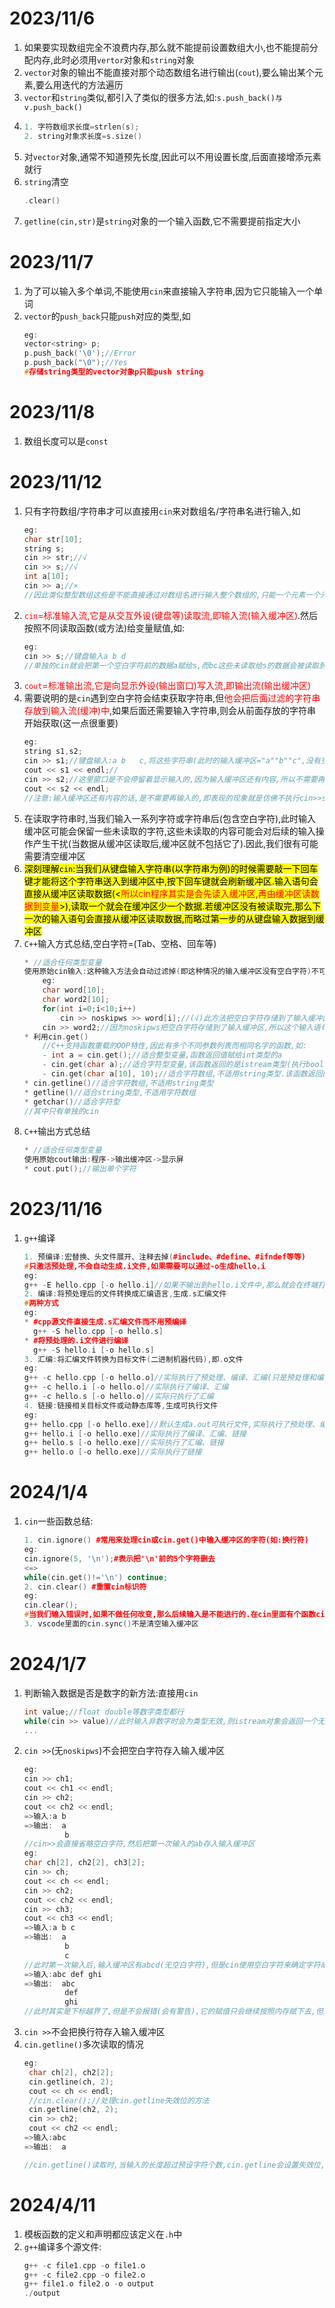 # 2023/11/6
1. 如果要实现数组完全不浪费内存,那么就不能提前设置数组大小,也不能提前分配内存,此时必须用`vertor`对象和`string`对象
2. `vector`对象的输出不能直接对那个动态数组名进行输出(`cout`),要么输出某个元素,要么用迭代的方法遍历
3. `vector`和`string`类似,都引入了类似的很多方法,如:`s.push_back()与v.push_back()`
4. 
    ```C++
    1. 字符数组求长度=strlen(s);
    2. string对象求长度=s.size()
    ```
5. 对`vector`对象,通常不知道预先长度,因此可以不用设置长度,后面直接增添元素就行
6. `string`清空
   ```C++
   .clear()
   ```
7. `getline(cin,str)`是`string`对象的一个输入函数,它不需要提前指定大小
# 2023/11/7
1. 为了可以输入多个单词,不能使用`cin`来直接输入字符串,因为它只能输入一个单词
2. `vector`的`push_back`只能`push`对应的类型,如
   ```C++
   eg:
   vector<string> p;
   p.push_back('\0');//Error
   p.push_back("\0");//Yes
   #存储string类型的vector对象p只能push string
   ```
# 2023/11/8
1. 数组长度可以是`const`
# 2023/11/12
1. 只有字符数组/字符串才可以直接用`cin`来对数组名/字符串名进行输入,如
   ```C++
   eg:
   char str[10];
   string s;
   cin >> str;//√
   cin >> s;//√
   int a[10];
   cin >> a;//×
   //因此类似整型数组这些是不能直接通过对数组名进行输入整个数组的,只能一个元素一个元素的输入
   ```
2. <span style="color:red;">`cin`=标准输入流,它是从交互外设(键盘等)读取流,即输入流(输入缓冲区)</span>.然后按照不同读取函数(或方法)给变量赋值,如:
   ```C++
   eg:
   cin >> s;//键盘输入a b d
   //单独的cin就会把第一个空白字符前的数据a赋给s,而bc这些未读取给s的数据会被读取到输入流中.若还有输入语句cin >> s2;,那么在不清空输入流(输入缓冲区)时会直接将数据b赋给s2
   ```
3. <span style="color:red;">`cout`=标准输出流,它是向显示外设(输出窗口)写入流,即输出流(输出缓冲区)</span>
4. 需要说明的是`cin`遇到空白字符会结束获取字符串,但<span style="color:red;">他会把后面过滤的字符串存放到输入流(缓冲)中</span>,如果后面还需要输入字符串,则会从前面存放的字符串开始获取(这一点很重要)
   ```C++
   eg:
   string s1,s2;
   cin >> s1;//键盘输入:a b   c,将这些字符串(此时的输入缓冲区="a""b""c",没有空白字符,因为是cin)读取到了输入缓冲区,然后把"a"赋给了s1,此时输入缓冲区就没有"a"了
   cout << s1 << endl;//
   cin >> s2;//这里窗口是不会停留着显示输入的,因为输入缓冲区还有内容,所以不需要再输入,它会直接赋值字符串b给s2
   cout << s2 << endl;
   //注意:输入缓冲区还有内容的话,是不需要再输入的,即表现的现象就是仿佛不执行cin>>s2.但是其实是执行了的,只是执行了从输入缓冲区读取再赋值的操作
   ```
5. 在读取字符串时,当我们输入一系列字符或字符串后(包含空白字符),此时输入缓冲区可能会保留一些未读取的字符,这些未读取的内容可能会对后续的输入操作产生干扰(当数据从缓冲区读取后,缓冲区就不包括它了).因此,我们很有可能需要清空缓冲区
6. <mark>深刻理解`cin`:当我们从键盘输入字符串(以字符串为例)的时候需要敲一下回车键才能将这个字符串送入到缓冲区中,按下回车键就会刷新缓冲区.输入语句会直接从缓冲区读取数据(<<span style="color:red;">所以cin程序其实是会先读入缓冲区,再由缓冲区读数据到变量</span>>),读取一个就会在缓冲区少一个数据.若缓冲区没有被读取完,那么下一次的输入语句会直接从缓冲区读取数据,而略过第一步的从键盘输入数据到缓冲区</mark>
7. `C++`输入方式总结,空白字符=(Tab、空格、回车等)
    ```C++
    * //适合任何类型变量
    使用原始cin输入:这种输入方法会自动过滤掉(即这种情况的输入缓冲区没有空白字符)不可见字符(如:空格、回车、tab等).若不想过滤掉不可见字符,则要用noskipws流进行控制(必须逐个输入).
        eg:
        char word[10];
        char word2[10];
        for(int i=0;i<10;i++)
            cin >> noskipws >> word[i];//(√)此方法把空白字符存储到了输入缓冲区
        cin >> word2;//因为noskipws把空白字符存储到了输入缓冲区,所以这个输入语句根本不会执行,也不会给word2赋值,因为单独的cin这个语句到了空白字符就会认为结束了,所以word2根本不会赋值数据(空白数据也不会)
    * 利用cin.get()
        //C++支持函数重载的OOP特性,因此有多个不同参数列表而相同名字的函数,如:
        - int a = cin.get();//适合整型变量,函数返回值赋给int类型的a
        - cin.get(char a);//适合字符型变量,该函数返回的是istream类型(执行bool转换后为true或false).输入的字符还是会赋给字符a
        - cin.get(char a[10], 10);//适合字符数组,不适用string类型.该函数返回的也是istream类型(执行bool转换后为true或false).字符串赋给字符数组
    * cin.getline()//适合字符数组,不适用string类型
    * getline()//适合string类型,不适用字符数组
    * getchar()//适合字符型
   //其中只有单独的cin
    ```
8. `C++`输出方式总结
   ```C++
   * //适合任何类型变量
   使用原始cout输出:程序->输出缓冲区->显示屏
   * cout.put();//输出单个字符
   ```
# 2023/11/16
1. `g++`编译
   ```C++
   1. 预编译:宏替换、头文件展开、注释去掉(#include、#define、#ifndef等等)
   #只激活预处理,不会自动生成.i文件,如果需要可以通过-o生成hello.i
   eg:
   g++ -E hello.cpp [-o hello.i]//如果不输出到hello.i文件中,那么就会在终端打印
   2. 编译:将预处理后的文件转换成汇编语言,生成.s汇编文件
   #两种方式
   eg:
   * #cpp源文件直接生成.s汇编文件而不用预编译
     g++ -S hello.cpp [-o hello.s]
   * #将预处理的.i文件进行编译
     g++ -S hello.i [-o hello.s]
   3. 汇编:将汇编文件转换为目标文件(二进制机器代码),即.o文件
   eg:
   g++ -c hello.cpp [-o hello.o]//实际执行了预处理、编译、汇编(只是预处理和编译阶段隐式执行的)
   g++ -c hello.i [-o hello.o]//实际执行了编译、汇编
   g++ -c hello.s [-o hello.o]//实际只执行了汇编
   4. 链接:链接相关目标文件或动静态库等,生成可执行文件
   eg:
   g++ hello.cpp [-o hello.exe]//默认生成a.out可执行文件,实际执行了预处理、编译、汇编、链接
   g++ hello.i [-o hello.exe]//实际执行了编译、汇编、链接
   g++ hello.s [-o hello.exe]//实际执行了汇编、链接
   g++ hello.o [-o hello.exe]//实际执行了链接
   ```
# 2024/1/4
1. `cin`一些函数总结:
   ```C++
   1. cin.ignore() #常用来处理cin或cin.get()中输入缓冲区的字符(如:换行符)
   eg:
   cin.ignore(5, '\n');#表示把'\n'前的5个字符删去
   <=>
   while(cin.get()!='\n') continue;
   2. cin.clear() #重置cin标识符
   eg:
   cin.clear();
   #当我们输入错误时,如果不做任何改变,那么后续输入是不能进行的.在cin里面有个函数cin.rdstate()可以检查此时的输入标识符,返回0表示没有错,能后续继续输入;返回4,表示不能继续输入,那么此时就需要用cin.clear()进行重置cin的输入状态
   3. vscode里面的cin.sync()不是清空输入缓冲区
   ```
# 2024/1/7
1. 判断输入数据是否是数字的新方法:直接用`cin`
   ```C++
   int value;//float double等数字类型都行
   while(cin >> value)//此时输入非数字时会为类型无效,则istream对象会返回一个无效状态,即false(0)
   ...
   ```
2. `cin >>`(无`noskipws`)不会把空白字符存入输入缓冲区
   ```C++
   eg:
   cin >> ch1;
   cout << ch1 << endl;
   cin >> ch2;
   cout << ch2 << endl;
   =>输入:a b
   =>输出:  a
            b
   //cin>>会直接省略空白字符,然后把第一次输入的ab存入输入缓冲区
   eg:
   char ch[2], ch2[2], ch3[2];
   cin >> ch;
   cout << ch << endl;
   cin >> ch2;
   cout << ch2 << endl;
   cin >> ch3;
   cout << ch3 << endl;
   =>输入:a b c
   =>输出:  a
            b
            c
   //此时第一次输入后,输入缓冲区有abcd(无空白字符),但是cin使用空白字符来确定字符串结束位置,则每一次cin>>只会获取一个单词,后面不够的全部补'\0'
   =>输入:abc def ghi
   =>输出:  abc
            def
            ghi
   //此时其实是下标越界了,但是不会报错(会有警告),它的赋值只会继续按照内存赋下去,但是这样很有可能会覆盖其他数据,所以实际中不要这样操作
   ```
3. `cin >>`不会把换行符存入输入缓冲区
4. `cin.getline()`多次读取的情况
   ```C++
   eg:
    char ch[2], ch2[2];
    cin.getline(ch, 2);
    cout << ch << endl;
    //cin.clear();//处理cin.getline失效位的方法
    cin.getline(ch2, 2);
    cin >> ch2;
    cout << ch2 << endl;
   =>输入:abc
   =>输出:  a

   //cin.getline()读取时,当输入的长度超过预设字符个数,cin.getline会设置失效位,即cin.rdstate()=4,那么后续就不能继续读取到ch2了.但是第一次输入后,输入缓冲区有abc'\0'(读取换行符,并将换行符替换成'\0',并从输入缓冲区抹去).第二次的cin.getline()直接会读入一个换行符,所以输出a和换行.
   ```
# 2024/4/11
1. 模板函数的定义和声明都应该定义在`.h`中
2. `g++`编译多个源文件:
   ```C++
   g++ -c file1.cpp -o file1.o
   g++ -c file2.cpp -o file2.o
   g++ file1.o file2.o -o output
   ./output
   ```